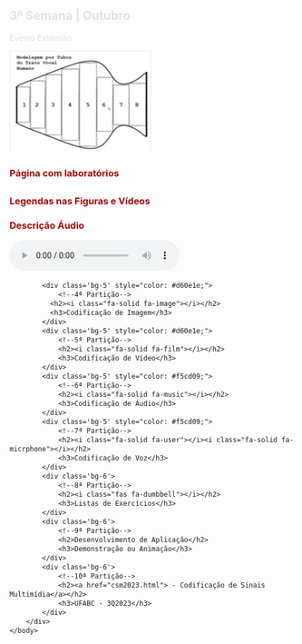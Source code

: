 <html lang="en">
<head>
        <meta charset="utf-8">
        <meta name="viewport" content="width=device-width, initial-scale=1">
        <title>Rosto CSM</title>
        <link rel="stylesheet" href="css/principal.css">
        <script src="https://kit.fontawesome.com/0de557a137.js" crossorigin="anonymous"></script>
    </head>
    <body>
        <div class='container'>
            <div class='bg-5' style="color: #e3e0ea;">
                <!--1ª Partição-->
              <h2><i class="fa-solid fa-calendar"></i></h2>
              <h2>3ª Semana <span>| Outubro</span></h2>
              <p>Evento Extensão</p>
            </div>
            <div class='bg-1' style="color: #a10a0a;">
                <!--2ª Partição-->
                <!--Imagem para pic dos laboratórios-->
                <img src="Vase.jpg" usemap="#lab-map">
                <map name="lab-map">
                    <area target="_blank" alt="HTML5" href="Labs/Lab1/lab1.html.url" coords="13,65,37,126" shape="rect">
                    <area target="_blank" alt="Aquisição de Video" href="Labs/Lab2/Lab2.htm" coords="37,54,63,135" shape="rect">
                    <area target="_blank" alt="Animação" href="Labs/Lab3/Lab3.htm" coords="65,43,92,147" shape="rect">
                    <area target="_blank" alt="Codificação de Imagem" href="Labs/Lab4/Lab4.htm" coords="91,30,123,157" shape="rect">
                    <area target="_blank" alt="Percepção e Captação de Áudio" href="Labs/Lab5/Lab5.htm" coords="123,22,153,168" shape="rect">
                    <area target="_blank" alt="Codificação de Voz" href="Labs/Lab6/Lab6.htm" coords="154,47,183,141" shape="rect">
                    <area target="_blank" alt="Codificação de Áudio" href="Labs/Lab7/Lab7.htm" coords="185,61,212,130" shape="rect">
                    <area target="_blank" alt="MIDI e MPEG.H" href="Labs/Lab8/Lab8.htm" coords="211,57,241,132" shape="rect">
                </map>
              <h3>Página com laboratórios</h3>
            </div>
            <div class='bg-1' style="color: #a10a0a;">
                <!--3ª Partição-->
              <h2><i class="fa-solid fa-closed-captioning"></i><i class="fa-solid fa-audio-description"></i></h2>
              <h3>Legendas nas Figuras e Vídeos</h3>
              <h3>Descrição Áudio</h3>
              <audio controls src="audios/Descrição.mp3"></audio>
            </div>
            
            <div class='bg-5' style="color: #d60e1e;">
                <!--4ª Partição-->
              <h2><i class="fa-solid fa-image"></i></h2>
              <h3>Codificação de Imagem</h3>
            </div>
            <div class='bg-5' style="color: #d60e1e;">
                <!--5ª Partição-->
                <h2><i class="fa-solid fa-film"></i></h2>
                <h3>Codificação de Vídeo</h3>
            </div>
            <div class='bg-5' style="color: #f5cd09;">
                <!--6ª Partição-->
                <h2><i class="fa-solid fa-music"></i></h2>
                <h3>Codificação de Áudio</h3>
            </div>
            <div class='bg-5' style="color: #f5cd09;">
                <!--7ª Partição-->
                <h2><i class="fa-solid fa-user"></i><i class="fa-solid fa-micrphone"></i></h2>
                <h3>Codificação de Voz</h3>
            </div>
            <div class='bg-6'>
                <!--8ª Partição-->
                <h2><i class="fas fa-dumbbell"></i></h2>
                <h3>Listas de Exercícios</h3>
            </div>
            <div class='bg-6'>
                <!--9ª Partição-->
                <h2>Desenvolvimento de Aplicação</h2>
                <h3>Demonstração ou Animação</h3>
            </div>
            <div class='bg-6'>
                <!--10ª Partição-->
                <h2><a href="csm2023.html"> - Codificação de Sinais Multimídia</a></h2>
                <h3>UFABC - 3Q2023</h3>
            </div>
        </div>
    </body>
</html>
